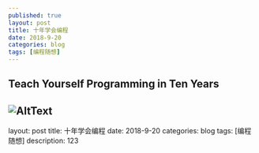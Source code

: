 ```yaml
---
published: true
layout: post
title: 十年学会编程
date: 2018-9-20
categories: blog
tags: [编程随想]
---
```


Teach Yourself Programming in Ten Years
---
![AltText](/path/to/img.jpg)
---

layout: post
title: 十年学会编程
date: 2018-9-20
categories: blog
tags: [编程随想]
description: 123












